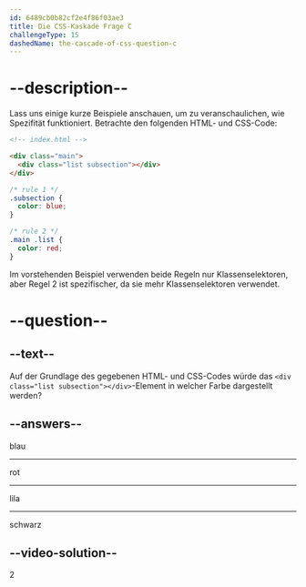 ```yaml
---
id: 6489cb0b82cf2e4f86f03ae3
title: Die CSS-Kaskade Frage C
challengeType: 15
dashedName: the-cascade-of-css-question-c
---
```


# --description--

Lass uns einige kurze Beispiele anschauen, um zu veranschaulichen, wie Spezifität funktioniert. Betrachte den folgenden HTML- und CSS-Code:

```html
<!-- index.html -->

<div class="main">
  <div class="list subsection"></div>
</div>
```

```css
/* rule 1 */
.subsection {
  color: blue;
}

/* rule 2 */
.main .list {
  color: red;
}
```

Im vorstehenden Beispiel verwenden beide Regeln nur Klassenselektoren, aber Regel 2 ist spezifischer, da sie mehr Klassenselektoren verwendet.

# --question--

## --text--

Auf der Grundlage des gegebenen HTML- und CSS-Codes würde das `<div class="list subsection"></div>`-Element in welcher Farbe dargestellt werden?

## --answers--

blau

---

rot

---

lila

---

schwarz

## --video-solution--

2
